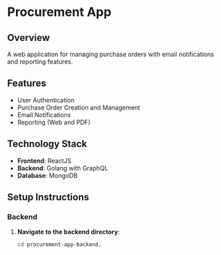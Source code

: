 # Procurement App

## Overview
A web application for managing purchase orders with email notifications and reporting features.

## Features
- User Authentication
- Purchase Order Creation and Management
- Email Notifications
- Reporting (Web and PDF)

## Technology Stack
- **Frontend**: ReactJS
- **Backend**: Golang with GraphQL
- **Database**: MongoDB

## Setup Instructions

### Backend
1. **Navigate to the backend directory**:
   ```sh
   cd procurement-app-backend.
